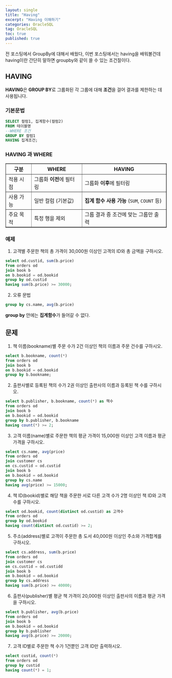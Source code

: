 ```yaml
---
layout: single
title: "Having"
excerpt: "Having 이해하기"
categories: OracleSQL
tag: OracleSQL
toc: true
published: true
---
```


전 포스팅에서 GroupBy에 대해서 배웠다, 이번 포스팅에서는 having을 배워볼건데 
having이란 간단히 말하면 groupby와  같이 쓸 수 있는 조건절이다.

## HAVING
**HAVING**은 **GROUP BY**로 그룹화된 각 그룹에 대해 **조건**을 걸어 결과를 제한하는 데 사용됩니다.

### 기본문법
```sql
SELECT 컬럼1, 집계함수(컬럼2)
FROM 테이블명
--WHERE 조건
GROUP BY 컬럼1
HAVING 집계조건;

```

### HAVING 과 WHERE
<table border="1">
  <thead>
    <tr>
      <th>구분</th>
      <th>WHERE</th>
      <th>HAVING</th>
    </tr>
  </thead>
  <tbody>
    <tr>
      <td>적용 시점</td>
      <td>그룹화 <strong>이전</strong>에 필터링</td>
      <td>그룹화 <strong>이후</strong>에 필터링</td>
    </tr>
    <tr>
      <td>사용 가능</td>
      <td>일반 컬럼 (기본값)</td>
      <td><strong>집계 함수 사용 가능</strong> (<code>SUM</code>, <code>COUNT</code> 등)</td>
    </tr>
    <tr>
      <td>주요 목적</td>
      <td>특정 행을 제외</td>
      <td>그룹 결과 중 조건에 맞는 그룹만 출력</td>
    </tr>
  </tbody>
</table>

### 예제
1. 고객별 주문한 책의 총 가격이 30,000원 이상인 고객의 ID와 총 금액을 구하시오.
```sql
select od.custid, sum(b.price) 
from orders od
join book b
on b.bookid = od.bookid
group by od.custid 
having sum(b.price) >= 30000;
```
2. 오류 문법
```sql
group by cs.name, avg(b.price)
```
**group by** 안에는 **집계함수**가 들어갈 수 없다.

## 문제

1. 책 이름(bookname)별 주문 수가 2건 이상인 책의 이름과 주문 건수를 구하시오.
```sql
select b.bookname, count(*) 
from orders od
join book b
on b.bookid = od.bookid
group by b.bookname;
```

2. 출판사별로 등록된 책의 수가 2권 이상인 출판사의 이름과 등록된 책 수를 구하시오.
```sql
select b.publisher, b.bookname, count(*) as 책수
from orders od
join book b
on b.bookid = od.bookid
group by b.publisher, b.bookname
having count(*) >= 2;
```

3. 고객 이름(name)별로 주문한 책의 평균 가격이 15,000원 이상인 고객 이름과 평균 가격을 구하시오.
```sql
select cs.name, avg(price)
from orders od 
join customer cs
on cs.custid = od.custid
join book b
on b.bookid = od.bookid
group by cs.name
having avg(price) >= 15000;
```

4. 책 ID(bookid)별로 해당 책을 주문한 서로 다른 고객 수가 2명 이상인 책 ID와 고객 수를 구하시오.
```sql
select od.bookid, count(distinct od.custid) as 고객수
from orders od 
group by od.bookid
having count(distinct od.custid) >= 2;
```

5. 주소(address)별로 고객이 주문한 총 도서 40,000원 이상인 주소와  가격합계를 구하시오.
```sql
select cs.address, sum(b.price)
from orders od
join customer cs
on cs.custid = od.custidd
join book b
on b.bookid = od.bookid
group by cs.address
having sum(b.price) >= 40000;
```

6. 출판사(publisher)별 평균 책 가격이 20,000원 이상인 출판사의 이름과 평균 가격을 구하시오.
```sql
select b.publisher, avg(b.price)
from orders od
join book b
on b.bookid = od.bookid
group by b.publisher
having avg(b.price) >= 20000;
```

7. 고객 ID별로 주문한 책 수가 1건뿐인 고객 ID만 출력하시오.
```sql
select custid, count(*)
from orders od
group by custid
having count(*) = 1;
```

